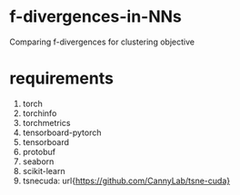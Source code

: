 # f-divergences-in-NNs
Comparing f-divergences for clustering objective

# requirements
1. torch
2. torchinfo
3. torchmetrics
4. tensorboard-pytorch
5. tensorboard
6. protobuf
7. seaborn
8. scikit-learn
9. tsnecuda: url{https://github.com/CannyLab/tsne-cuda}
